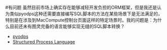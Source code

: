 #有问题 
虽然目前市场上确实存在能够减轻开发负担的ORM框架，但是我还是认为类似pyodps这种还需要直接编写SQL脚本的方法在某些场景下是无法满足的，特别是在涉及到MacCompute控制台页面这样的特定场景时。我的问题是：为什么目前还未有图灵完备的语言能够实现无缝的SQL脚本转换？
- [pyodps](https://github.com/aliyun/aliyun-odps-python-sdk)
- [Structured Process Language](https://www.scudata.com/)
